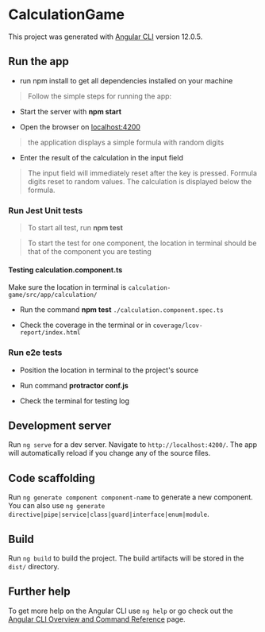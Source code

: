 # CalculationGame

This project was generated with [Angular CLI](https://github.com/angular/angular-cli) version 12.0.5.

## Run the app

- run npm install to get all dependencies installed on your machine

> Follow the simple steps for running the app:

- Start the server with **npm start**

- Open the browser on [localhost:4200](http://localhost:4200)

> the application displays a simple formula with random digits

- Enter the result of the calculation in the input field

> The input field will immediately reset after the key is pressed.
> Formula digits reset to random values.
> The calculation is displayed below the formula.

### Run Jest Unit tests

> To start all test, run **npm test**

> To start the test for one component, the location in terminal should be that of the component you are testing

#### Testing calculation.component.ts

Make sure the location in terminal is `calculation-game/src/app/calculation/`

- Run the command **npm test** `./calculation.component.spec.ts`

- Check the coverage in the terminal or in `coverage/lcov-report/index.html`

### Run e2e tests

- Position the location in terminal to the project's source

- Run command **protractor conf.js**

- Check the terminal for testing log

## Development server

Run `ng serve` for a dev server. Navigate to `http://localhost:4200/`. The app will automatically reload if you change any of the source files.

## Code scaffolding

Run `ng generate component component-name` to generate a new component. You can also use `ng generate directive|pipe|service|class|guard|interface|enum|module`.

## Build

Run `ng build` to build the project. The build artifacts will be stored in the `dist/` directory.

## Further help

To get more help on the Angular CLI use `ng help` or go check out the [Angular CLI Overview and Command Reference](https://angular.io/cli) page.
